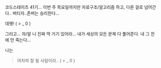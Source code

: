 코드스테이츠 41기...
이번 주 목요일까지만 자료구조/알고리즘 하고, 다른 걸로 넘어간다..
버티자..존버는 승리한다...

데헷! ( > _ 0 )

그리고... 자/알 니 진짜 딱 거기 있어라... 내가 세상의 모든 문제 다 풀어준다. 
내 그 전에 안 죽는다...

나는
> 어차피 잘 될 사람이라.. ( > _ 0 )
